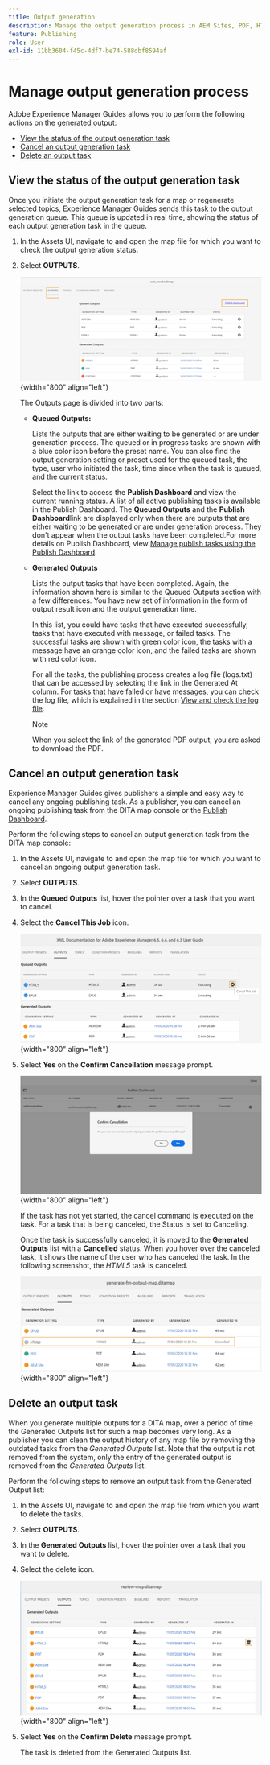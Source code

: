 ```yaml
---
title: Output generation
description: Manage the output generation process in AEM Sites, PDF, HTML5, EPUB, custom, and JSON through DITA-OT plug-ins, Native PDF publishing, and FMPS in AEM Guides.
feature: Publishing
role: User
exl-id: 11bb3604-f45c-4df7-be74-588dbf8594af
---
```

# Manage output generation process

Adobe Experience Manager Guides allows you to perform the following actions on the generated output:

- [View the status of the output generation task](#view-the-status-of-the-output-generation-task) 
- [Cancel an output generation task](#cancel-an-output-generation-task)
- [Delete an output task](#delete-an-output-task)

## View the status of the output generation task 

Once you initiate the output generation task for a map or regenerate selected topics, Experience Manager Guides sends this task to the output generation queue. This queue is updated in real time, showing the status of each output generation task in the queue.

1.  In the Assets UI, navigate to and open the map file for which you want to check the output generation status.

1.  Select **OUTPUTS**.

    ![](images/output-queued.png){width="800" align="left"}

    The Outputs page is divided into two parts:

    -   **Queued Outputs:**

        Lists the outputs that are either waiting to be generated or are under generation process. The queued or in progress tasks are shown with a blue color icon before the preset name. You can also find the output generation setting or preset used for the queued task, the type, user who initiated the task, time since when the task is queued, and the current status.

        Select the link to access the **Publish Dashboard** and view the current running status. A list of all active publishing tasks is available in the Publish Dashboard. The **Queued Outputs** and the **Publish Dashboard**link are displayed only when there are outputs that are either waiting to be generated or are under generation process. They don't appear when the output tasks have been completed.For more details on Publish Dashboard, view [Manage publish tasks using the Publish Dashboard](generate-output-publish-dashboard.md#).

    -   **Generated Outputs**

        Lists the output tasks that have been completed. Again, the information shown here is similar to the Queued Outputs section with a few differences. You have new set of information in the form of output result icon and the output generation time.

        In this list, you could have tasks that have executed successfully, tasks that have executed with message, or failed tasks. The successful tasks are shown with green color icon, the tasks with a message have an orange color icon, and the failed tasks are shown with red color icon.

        For all the tasks, the publishing process creates a log file \(logs.txt\) that can be accessed by selecting the link in the Generated At column. For tasks that have failed or have messages, you can check the log file, which is explained in the section [View and check the log file](generate-output-basic-troubleshooting.md#id1822G0P0CHS).

        >[!NOTE]
        >
        > When you select the link of the generated PDF output, you are asked to download the PDF. 


## Cancel an output generation task 

Experience Manager Guides gives publishers a simple and easy way to cancel any ongoing publishing task. As a publisher, you can cancel an ongoing publishing task from the DITA map console or the [Publish Dashboard](generate-output-publish-dashboard.md#).

Perform the following steps to cancel an output generation task from the DITA map console:

1.  In the Assets UI, navigate to and open the map file for which you want to cancel an ongoing output generation task.

1.  Select **OUTPUTS**.

1.  In the **Queued Outputs** list, hover the pointer over a task that you want to cancel.

1.  Select the **Cancel This Job** icon.

    ![](images/cancel-publish-task-map-console.png){width="800" align="left"}

1.  Select **Yes** on the **Confirm Cancellation** message prompt.

    ![](images/confirm-cancel-output-map-console.png){width="800" align="left"}

    If the task has not yet started, the cancel command is executed on the task. For a task that is being canceled, the Status is set to Canceling.

    Once the task is successfully canceled, it is moved to the **Generated Outputs** list with a **Cancelled** status. When you hover over the canceled task, it shows the name of the user who has canceled the task. In the following screenshot, the *HTML5* task is canceled.

    ![](images/cancelled-output-task.png){width="800" align="left"}


## Delete an output task 

When you generate multiple outputs for a DITA map, over a period of time the Generated Outputs list for such a map becomes very long. As a publisher you can clean the output history of any map file by removing the outdated tasks from the *Generated Outputs* list. Note that the output is not removed from the system, only the entry of the generated output is removed from the *Generated Outputs* list.

Perform the following steps to remove an output task from the Generated Output list:

1.  In the Assets UI, navigate to and open the map file from which you want to delete the tasks.

1.  Select **OUTPUTS**.

1.  In the **Generated Outputs** list, hover the pointer over a task that you want to delete.

1.  Select the delete icon.

    ![](images/delete-output-task.png){width="800" align="left"}

1.  Select **Yes** on the **Confirm Delete** message prompt.

    The task is deleted from the Generated Outputs list.
